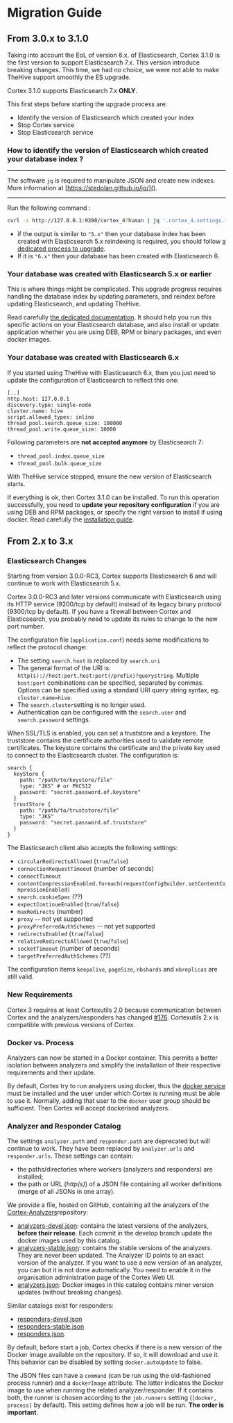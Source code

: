 # Migration Guide

## From 3.0.x to 3.1.0

Taking into account the EoL of version 6.x. of Elasticsearch, Cortex 3.1.0 is the first version to support Elasticsearch 7.x. This version introduce breaking changes.  This time,  we had no choice, we were not able to make TheHive support smoothly the ES upgrade. 

Cortex 3.1.0 supports Elasticsearch 7.x **ONLY**.

This first steps before starting the upgrade process are: 

- Identify the version of Elasticsearch which created your index
- Stop Cortex service
- Stop Elasticsearch service

### How to identify the version of Elasticsearch which created your database index ?

---

The software `jq` is required to manipulate JSON and create new indexes. More information at [https://stedolan.github.io/jq/](). 

---

Run the following command : 

```bash
curl -s http://127.0.0.1:9200/cortex_4?human | jq '.cortex_4.settings.index.version.created_string'
```

- if the output is similar to `"5.x"`  then your database index has been created with Elasticsearch 5.x  reindexing is required, you should follow [a dedicated process to upgrade](admin/upgrade_to_cortex_3_1_and_es7_x.md). 
- If it is   `"6.x"` then your database has been created with Elasticsearch 6.

### Your database was created with Elasticsearch 5.x or earlier

This is where things might be complicated. This upgrade progress  requires handling the database index by updating parameters, and reindex before updating Elasticsearch, and updating TheHive.

Read carefully [the dedicated documentation](admin/upgrade_to_cortex_3_1_and_es7_x.md). It should help you run this specific actions on your Elasticsearch database, and also install or update application whether you are using DEB, RPM or binary packages, and even docker images.

### Your database was created with Elasticsearch 6.x

If you started using TheHive with Elasticsearch 6.x, then you just need to update the configuration of Elasticsearch to reflect this one: 

```
[..]
http.host: 127.0.0.1
discovery.type: single-node
cluster.name: hive
script.allowed_types: inline
thread_pool.search.queue_size: 100000
thread_pool.write.queue_size: 10000
```

Following parameters are **not accepted anymore** by Elasticsearch 7: 

- `thread_pool.index.queue_size`
- `thread_pool.bulk.queue_size` 

With TheHive service stopped, ensure the new version of Elasticsearch starts.

If everything is ok, then Cortex 3.1.0 can be installed. To run this operation successfully, you need to **update your repository configuration**  if you are using DEB and RPM packages, or specify the right version to install if using docker. Read carefully the [installation guide](installation/install-guide.md). 



## From 2.x to 3.x

### Elasticsearch Changes
Starting from version 3.0.0-RC3, Cortex supports Elasticsearch 6 and will continue to work with Elasticsearch 5.x.

Cortex 3.0.0-RC3 and later versions communicate with Elasticsearch using its HTTP service (9200/tcp by default) instead of its legacy binary protocol (9300/tcp by default). If you have a firewall between Cortex and Elasticsearch, you probably need to update its rules to change to the new port number.

The configuration file (`application.conf`) needs some modifications to reflect the protocol change:

- The setting `search.host` is replaced by `search.uri`
- The general format of the URI is: `http(s)://host:port,host:port(/prefix)?querystring`. Multiple `host:port` combinations can be specified, separated by commas. Options can be specified using a standard URI query string syntax, eg. `cluster.name=hive`.
- The `search.cluster`setting is no longer used.
- Authentication can be configured with the `search.user` and `search.password` settings.

When SSL/TLS is enabled, you can set a truststore and a keystore. The truststore contains the certificate authorities used to validate remote certificates. The keystore contains the certificate and the private key used to connect to the Elasticsearch cluster. The configuration is:
```hocon
search {
  keyStore {
    path: "/path/to/keystore/file"
    type: "JKS" # or PKCS12
    password: "secret.password.of.keystore"
  }
  trustStore {
    path: "/path/to/truststore/file"
    type: "JKS"
    password: "secret.password.of.truststore"
  }
}
```

The Elasticsearch client also accepts the following settings:
 - `circularRedirectsAllowed` (`true`/`false`)
 - `connectionRequestTimeout` (number of seconds)
 - `connectTimeout`
 - `contentCompressionEnabled.foreach(requestConfigBuilder.setContentCompressionEnabled)`
 - `search.cookieSpec` (??)
 - `expectContinueEnabled` (`true`/`false`)
 - `maxRedirects` (number)
 - `proxy` -- not yet supported
 - `proxyPreferredAuthSchemes` -- not yet supported
 - `redirectsEnabled` (`true`/`false`)
 - `relativeRedirectsAllowed` (`true`/`false`)
 - `socketTimeout` (number of seconds)
 - `targetPreferredAuthSchemes` (??)

The configuration items `keepalive`, `pageSize`, `nbshards` and `nbreplicas` are still valid.

### New Requirements
Cortex 3 requires at least Cortexutils 2.0 because communication between Cortex and the analyzers/responders has changed [\#176](https://github.com/TheHive-Project/Cortex/issues/176). Cortexutils 2.x is compatible with previous versions of Cortex.

### Docker vs. Process
Analyzers can now be started in a Docker container. This permits a better isolation between analyzers and simplify the installation of their respective requirements and their update.

By default, Cortex try to run analyzers using docker, thus the [docker service](https://docs.docker.com/install/) must be installed and the user under which Cortex is running must be able to use it. Normally, adding that user to the `docker` user group should be sufficient. Then Cortex will accept dockerised analyzers.

### Analyzer and Responder Catalog

The settings `analyzer.path` and `responder.path` are deprecated but will continue to work. They have been replaced by `analyzer.urls` and `responder.urls`. These settings can contain:
   - the paths/directories where workers (analyzers and  responders) are installed;
   - the path or URL (*http(s)*) of a JSON file containing all worker definitions (merge of all JSONs in one array).

We provide a file, hosted on GitHub, containing all the analyzers of the [Cortex-Analyzers](https://github.com/TheHive-Project/Cortex-Analyzers)repository:
 - [analyzers-devel.json](https://download.thehive-project.org/analyzers-devel.json): contains the latest versions of the analyzers, **before their release**. Each commit in the develop branch update the docker images used by this catalog.
 - [analyzers-stable.json](https://download.thehive-project.org/analyzers-stable.json): contains the stable versions of the analyzers. They are never been updated. The Analyzer ID points to an exact version of the analyzer. If you want to use a new version of an analyzer, you can but it is not done automatically. You need to enable it in the organisation administration page of the Cortex Web UI.
 - [analyzers.json](https://download.thehive-project.org/analyzers.json): Docker images in this catalog contains minor version updates (without breaking changes).

Similar catalogs exist for responders:

-  [responders-devel.json](https://download.thehive-project.org/responders-devel.json)
- [responders-stable.json](https://download.thehive-project.org/responders-stable.json)
- [responders.json](https://download.thehive-project.org/responders.json).

By default, before start a job, Cortex checks if there is a new version of the Docker image available on the repository. If so, it will download and use it. This behavior can be disabled by setting `docker.autoUpdate` to false.

The JSON files can have a  `command` (can be run using the old-fashioned process runner) and a `dockerImage` attribute. The latter indicates the Docker image to use when running the related analyzer/responder. If it contains both, the runner is chosen according to the `job.runners` setting (`[docker, process]` by default). This setting defines how a job will be run. **The order is important**.
